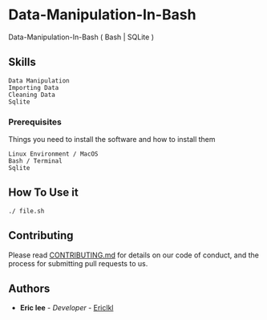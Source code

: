 # Data-Manipulation-In-Bash
Data-Manipulation-In-Bash ( Bash | SQLite )

## Skills
```
Data Manipulation
Importing Data
Cleaning Data
Sqlite
```
### Prerequisites

Things you need to install the software and how to install them

```
Linux Environment / MacOS
Bash / Terminal
Sqlite
```

## How To Use it 

```
./ file.sh

```


## Contributing

Please read [CONTRIBUTING.md](https://gist.github.com/PurpleBooth/b24679402957c63ec426) for details on our code of conduct, and the process for submitting pull requests to us.

## Authors

* **Eric lee** - *Developer* - [Ericlkl](https://github.com/Ericlkl)
